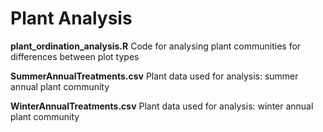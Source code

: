 # Plant Analysis

**plant_ordination_analysis.R** Code for analysing plant communities for differences between plot types

**SummerAnnualTreatments.csv** Plant data used for analysis: summer annual plant community

**WinterAnnualTreatments.csv** Plant data used for analysis: winter annual plant community
